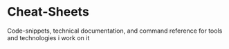 # Cheat-Sheets
Code-snippets, technical documentation, and command reference for tools and technologies i work on it 
